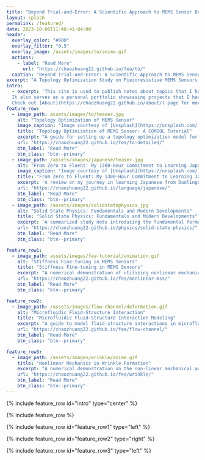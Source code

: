```yaml
---
title: "Beyond Trial-and-Error: A Scientific Approach to MEMS Sensor Design"
layout: splash
permalink: /featured/
date: 2023-10-06T11:48:41-04:00
header:
  overlay_color: "#000"
  overlay_filter: "0.5"
  overlay_image: /assets/images/to/anime.gif
  actions:
    - label: "Read More"
      url: "https://chaozhuang22.github.io/fea/to/"
  caption: "Beyond Trial-and-Error: A Scientific Approach to MEMS Sensor Design"
excerpt: "A Topology Optimization Study on Piezoresistive MEMS Sensors."
intro: 
  - excerpt: 'This site is used to publish notes about topics that I have learned and read.
  It also serves as a personal portfolio showcasing projects that I have beening working on.
  Check out [About](https://chaozhuang22.github.io/about/) page for more information.'
feature_row:
  - image_path: assets/images/to/teaser.jpg
    alt: "Topology Optimization of MEMS Sensor"
    image_caption: "Image courtesy of [Unsplash](https://unsplash.com/)"
    title: "Topology Optimization of MEMS Sensor: A COMSOL Tutorial"
    excerpt: "A guide for setting up a topology optimization model for MEMS sensor design."
    url: "https://chaozhuang22.github.io/fea/to-detailed/"
    btn_label: "Read More"
    btn_class: "btn--primary"
  - image_path: /assets/images/japanese/teaser.jpg
    alt: "From Zero to Fluent: My 1300-Hour Commitment to Learning Japanese"
    image_caption: "Image courtesy of [Unsplash](https://unsplash.com/)"
    title: "From Zero to Fluent: My 1300-Hour Commitment to Learning Japanese"
    excerpt: 'A review on my journey in learning Japanese from Duolingo to active/passive immersion.'
    url: "https://chaozhuang22.github.io/language/japanese/"
    btn_label: "Read More"
    btn_class: "btn--primary"
  - image_path: /assets/images/solidstatephysics.jpg
    alt: "Solid State Physics: Fundamentals and Modern Developments"
    title: "Solid State Physics: Fundamentals and Modern Developments"
    excerpt: 'A summarized study note introducing the fundamental formulations in solid state physics.'
    url: "https://chaozhuang22.github.io/physics/solid-state-physics/"
    btn_label: "Read More"
    btn_class: "btn--primary"

feature_row1:
  - image_path: assets/images/fea-tutorial/animation.gif
    alt: "Stiffness Fine-tuning in MEMS Sensors"
    title: "Stiffness Fine-tuning in MEMS Sensors"
    excerpt: "A numerical demonstration of utilizing nonlinear mechanics to fine-tune the mechanical performance of MEMS sensors."
    url: "https://chaozhuang22.github.io/fea/nonlinear-mss/"
    btn_label: "Read More"
    btn_class: "btn--primary"

feature_row2:
  - image_path: /assets/images/flow-channel/deformation.gif
    alt: "Microfluidic Fluid-Structure Interaction"
    title: "Microfluidic Fluid-Structure Interaction Modeling"
    excerpt: "A guide to model fluid-structure interactions in microfluidic channel made with soft materials. A sister article to wrinkle formation demonstration."
    url: "https://chaozhuang22.github.io/fea/flow-channel/"
    btn_label: "Read More"
    btn_class: "btn--primary"

feature_row3:
  - image_path: /assets/images/wrinkle/anime.gif
    title: "Nonlinear Mechanics in Wrinkle Formation"
    excerpt: "A numerical demonstration on the non-linear mechanical analysis of wrinkle formation, a universal mechanical phenomenon that occurs across length scales."
    url: "https://chaozhuang22.github.io/fea/wrinkle/"
    btn_label: "Read More"
    btn_class: "btn--primary"
---
```


{% include feature_row id="intro" type="center" %}

{% include feature_row %}

{% include feature_row id="feature_row1" type="left" %}

{% include feature_row id="feature_row2" type="right" %}

{% include feature_row id="feature_row3" type="left" %}